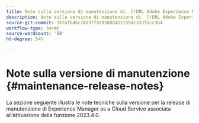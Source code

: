 ```yaml
---
title: Note sulla versione di manutenzione di  [!DNL Adobe Experience Manager]  as a Cloud Service associato all’attivazione della funzione 2023.4.0.
description: Note sulla versione di manutenzione di  [!DNL Adobe Experience Manager]  as a Cloud Service associato all’attivazione della funzione 2023.4.0.
source-git-commit: 3b7afb46c74d37f928588d4111594c333facc3b4
workflow-type: tm+mt
source-wordcount: '50'
ht-degree: 54%

---
```


# Note sulla versione di manutenzione {#maintenance-release-notes}

La sezione seguente illustra le note tecniche sulla versione per la release di manutenzione di Experience Manager as a Cloud Service associata all’attivazione della funzione 2023.4.0.


